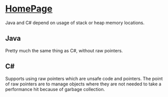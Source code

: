 # [HomePage](README.md)

Java and C#  depend on usage of stack or heap memory locations.

## Java

Pretty much the same thing as C#, without raw pointers.

## C#

Supports using raw pointers which are unsafe code and pointers.  The point of raw pointers are to manage objects
where they are not needed to take a performance hit because of garbage collection.